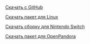 [Скачать с GitHub](https://github.com/cyxx/rawgl/releases)

[Скачать пакет для Linux](https://pkgs.org/download/rawgl)

[Скачать сборку для Nintendo Switch](https://www.nintendomax.com/viewtopic.php?t=16746)

[Скачать пакет для OpenPandora](https://repo.openpandora.org/?page=detail&app=outofthisworld_ptitseb)

